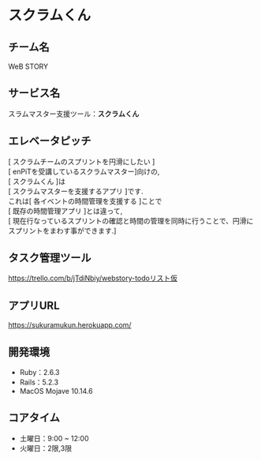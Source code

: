 # スクラムくん

## チーム名 
WeB STORY 

## サービス名 
スラムマスター支援ツール：**スクラムくん** 

## エレベータピッチ  
[ スクラムチームのスプリントを円滑にしたい ]   
[ enPiTを受講しているスクラムマスター]向けの,   
[ スクラムくん ]は  
[ スクラムマスターを支援するアプリ ]です.   
これは[ 各イベントの時間管理を支援する ]ことで  
[ 既存の時間管理アプリ ]とは違って,  
[ 現在行なっているスプリントの確認と時間の管理を同時に行うことで、円滑にスプリントをまわす事ができます.]   


## タスク管理ツール
https://trello.com/b/jTdiNbiy/webstory-todoリスト仮  

## アプリURL  
https://sukuramukun.herokuapp.com/
  
## 開発環境 
- Ruby：2.6.3
- Rails：5.2.3  
- MacOS Mojave 10.14.6  

## コアタイム 
- 土曜日：9:00 ~ 12:00  
- 火曜日：2限,3限
